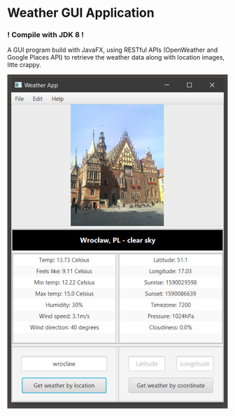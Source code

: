 # Weather GUI Application

### ! Compile with JDK 8 !
A GUI program build with JavaFX, using RESTful APIs (OpenWeather and Google Places API) to retrieve the weather data along with location images, litte crappy.


![](images/1.PNG)
